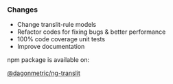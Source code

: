 ### Changes

* Change translit-rule models
* Refactor codes for fixing bugs & better performance
* 100% code coverage unit tests
* Improve documentation

npm package is available on:

[@dagonmetric/ng-translit](https://www.npmjs.com/package/@dagonmetric/ng-translit)
